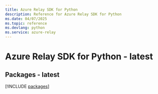 ```yaml
---
title: Azure Relay SDK for Python
description: Reference for Azure Relay SDK for Python
ms.date: 04/07/2025
ms.topic: reference
ms.devlang: python
ms.service: azure-relay
---
```

# Azure Relay SDK for Python - latest
## Packages - latest
[!INCLUDE [packages](relay-index.md)]